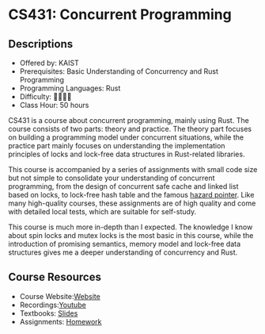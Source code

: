 # CS431: Concurrent Programming

## Descriptions

- Offered by: KAIST
- Prerequisites: Basic Understanding of Concurrency and Rust Programming
- Programming Languages: Rust
- Difficulty: 🌟🌟🌟🌟
- Class Hour: 50 hours

CS431 is a course about concurrent programming, mainly using Rust. The course consists of two parts: theory and practice. The theory part focuses on building a programming model under concurrent situations, while the practice part mainly focuses on understanding the implementation principles of locks and lock-free data structures in Rust-related libraries.

This course is accompanied by a series of assignments with small code size but not simple to consolidate your understanding of concurrent programming, from the design of concurrent safe cache and linked list based on locks, to lock-free hash table and the famous [hazard pointer](https://ieeexplore.ieee.org/document/1291819). Like many high-quality courses, these assignments are of high quality and come with detailed local tests, which are suitable for self-study.

This course is much more in-depth than I expected. The knowledge I know about spin locks and mutex locks is the most basic in this course, while the introduction of promising semantics, memory model and lock-free data structures gives me a deeper understanding of concurrency and Rust.

## Course Resources

- Course Website:[Website](https://github.com/kaist-cp/cs431)
- Recordings:[Youtube](https://www.youtube.com/playlist?list=PL5aMzERQ_OZ9j40DJNlsem2qAGoFbfwb4)
- Textbooks: [Slides](https://docs.google.com/presentation/d/1NMg08N1LUNDPuMxNZ-UMbdH13p8LXgMM3esbWRMowhU/edit?usp=sharing)
- Assignments: [Homework](https://github.com/kaist-cp/cs431/tree/main/homework)
